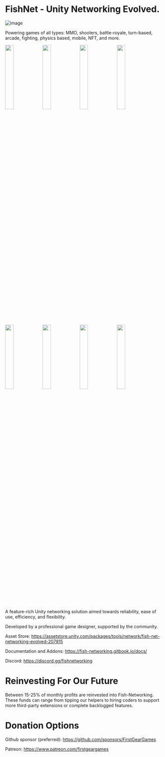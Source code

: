 # FishNet - Unity Networking Evolved.

![image](https://github.com/FirstGearGames/FishNet/assets/27169134/f7c31779-aa49-4efc-9ad0-589458e8d167)


Powering games of all types: MMO, shooters, battle-royale, turn-based, arcade, fighting, physics based, mobile, NFT, and more.

<img src="https://github.com/FirstGearGames/FishNet/assets/27169134/1a7ad16d-d16a-4842-8456-1271d9192872" target="imgPreview" width="23%" height="23%">
<img src="https://github.com/FirstGearGames/FishNet/assets/27169134/a6d58341-db56-4976-936e-670bb5e192c3" target="imgPreview" width="23%" height="23%">
<img src="https://github.com/FirstGearGames/FishNet/assets/27169134/e45fb1db-5a51-45c4-9ea7-ab21a2708ee0" target="imgPreview" width="23%" height="23%">
<img src="https://github.com/FirstGearGames/FishNet/assets/27169134/0c3e178d-4607-4a03-8cd2-93353ae019b7" target="imgPreview" width="23%" height="23%">
<img src="https://github.com/FirstGearGames/FishNet/assets/27169134/de12414e-d0e9-464d-aaf3-68cfea072125" target="imgPreview" width="23%" height="23%">
<img src="https://github.com/FirstGearGames/FishNet/assets/27169134/464c3af8-c9e0-4943-8dd4-b1976567a928" target="imgPreview" width="23%" height="23%">
<img src="https://github.com/FirstGearGames/FishNet/assets/27169134/b010a77d-a1e9-4382-87ad-bba4a8408eaf" target="imgPreview" width="23%" height="23%">
<img src="https://github.com/FirstGearGames/FishNet/assets/27169134/8310fde5-3506-4b4f-abfe-8d8a63e831ec" target="imgPreview" width="23%" height="23%">

A feature-rich Unity networking solution aimed towards reliability, ease of use, efficiency, and flexibility.

Developed by a professional game designer, supported by the community.

Asset Store: https://assetstore.unity.com/packages/tools/network/fish-net-networking-evolved-207815

Documentation and Addons: https://fish-networking.gitbook.io/docs/

Discord: https://discord.gg/fishnetworking

# Reinvesting For Our Future
  Between 15-25% of monthly profits are reinvested into Fish-Networking. These funds can range from tipping our helpers to hiring coders to support more third-party extensions or complete backlogged features.

# Donation Options

  Github sponsor (preferred): https://github.com/sponsors/FirstGearGames
  
  Patreon: https://www.patreon.com/firstgeargames
